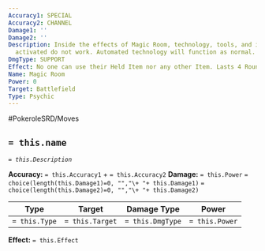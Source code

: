 ```yaml
---
Accuracy1: SPECIAL
Accuracy2: CHANNEL
Damage1: ''
Damage2: ''
Description: Inside the effects of Magic Room, technology, tools, and items manually
  activated do not work. Automated technology will function as normal.
DmgType: SUPPORT
Effect: No one can use their Held Item nor any other Item. Lasts 4 Rounds.
Name: Magic Room
Power: 0
Target: Battlefield
Type: Psychic
---
```


#PokeroleSRD/Moves

## `= this.name` 
*`= this.Description`*

**Accuracy:** `= this.Accuracy1` + `= this.Accuracy2`
**Damage:** `= this.Power` `= choice(length(this.Damage1)=0, "","\+ "+ this.Damage1)` `= choice(length(this.Damage2)=0, "","\+ "+ this.Damage2)`

| Type          | Target          | Damage Type          | Power          |
| ------------- | --------------- | ---------------- | -------------- |
| `= this.Type` | `= this.Target` | `= this.DmgType` | `= this.Power` | 

**Effect:** `= this.Effect`